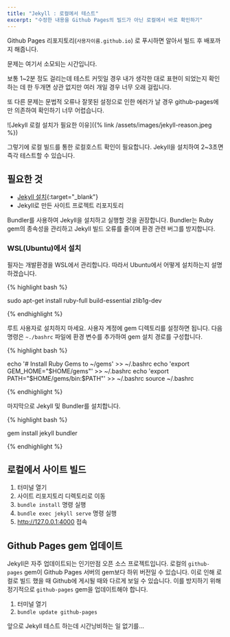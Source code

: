 ```yaml
---
title: "Jekyll : 로컬에서 테스트"
excerpt: "수정한 내용을 Github Pages의 빌드가 아닌 로컬에서 바로 확인하기"
---
```


Github Pages 리포지토리(`사용자이름.github.io`) 로 푸시하면 알아서 빌드 후 배포까지 해줍니다.

문제는 여기서 소모되는 시간입니다.

보통 1~2분 정도 걸리는데 테스트 커밋일 경우 내가 생각한 대로 표현이 되었는지 확인하는 데 한 두개면 상관 없지만 여러 개일 경우 너무 오래 걸립니다.

또 다른 문제는 문법적 오류나 잘못된 설정으로 인한 에러가 날 경우 github-pages에만 의존하여 확인하기 너무 어렵습니다.

![Jekyll 로컬 설치가 필요한 이유]({% link /assets/images/jekyll-reason.jpeg %})

그렇기에 로컬 빌드를 통한 로컬호스트 확인이 필요합니다. Jekyll을 설치하여 2~3초면 즉각 테스트할 수 있습니다.

## 필요한 것

- [Jekyll 설치](https://jekyllrb.com/docs/installation/){:target="_blank"}
- Jekyll로 만든 사이트 프로젝트 리포지토리

Bundler를 사용하여 Jekyll을 설치하고 실행할 것을 권장합니다. Bundler는 Ruby gem의 종속성을 관리하고 Jekyll 빌드 오류를 줄이며 환경 관련 버그를 방지합니다.

### WSL(Ubuntu)에서 설치

필자는 개발환경을 WSL에서 관리합니다. 따라서 Ubuntu에서 어떻게 설치하는지 설명하겠습니다.

{% highlight bash %}

sudo apt-get install ruby-full build-essential zlib1g-dev

{% endhighlight %}

루트 사용자로 설치하지 마세요. 사용자 계정에 gem 디렉토리를 설정하면 됩니다. 다음 명령은 `~./bashrc` 파일에 환경 변수를 추가하여 gem 설치 경로를 구성합니다.

{% highlight bash %}

echo '# Install Ruby Gems to ~/gems' >> ~/.bashrc
echo 'export GEM_HOME="$HOME/gems"' >> ~/.bashrc
echo 'export PATH="$HOME/gems/bin:$PATH"' >> ~/.bashrc
source ~/.bashrc

{% endhighlight %}

마지막으로 Jekyll 및 Bundler를 설치합니다.

{% highlight bash %}

gem install jekyll bundler

{% endhighlight %}

## 로컬에서 사이트 빌드

1. 터미널 열기
2. 사이트 리포지토리 디렉토리로 이동
3. `bundle install` 명령 실행
4. `bundle exec jekyll serve` 명령 실행
5. <http://127.0.0.1:4000> 접속

## Github Pages gem 업데이트

Jekyll은 자주 업데이트되는 인기만점 오픈 소스 프로젝트입니다. 로컬의 `github-pages` gem이 Github Pages 서버의 gem보다 하위 버전일 수 있습니다. 이로 인해 로컬로 빌드 했을 때 Github에 게시될 때와 다르게 보일 수 있습니다. 이를 방지하기 위해 정기적으로 `github-pages` gem을 업데이트해야 합니다.

1. 터미널 열기
2. `bundle update github-pages`

앞으로 Jekyll 테스트 하는데 시간낭비하는 일 없기를...
